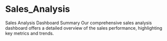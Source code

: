 # Sales_Analysis
Sales Analysis Dashboard Summary Our comprehensive sales analysis dashboard offers a detailed overview of the sales performance, highlighting key metrics and trends. 
